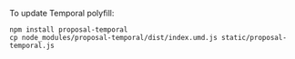 To update Temporal polyfill:

```
npm install proposal-temporal
cp node_modules/proposal-temporal/dist/index.umd.js static/proposal-temporal.js
```
